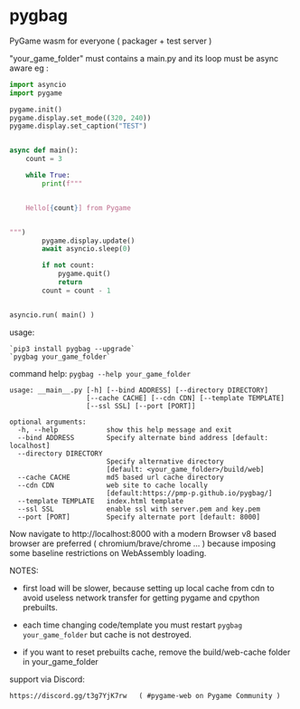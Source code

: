 # pygbag
PyGame wasm for everyone ( packager + test server )


"your_game_folder" must contains a main.py and its loop must be async aware eg :

```py
import asyncio
import pygame

pygame.init()
pygame.display.set_mode((320, 240))
pygame.display.set_caption("TEST")


async def main():
    count = 3

    while True:
        print(f"""


    Hello[{count}] from Pygame


""")
        pygame.display.update()
        await asyncio.sleep(0)

        if not count:
            pygame.quit()
            return
        count = count - 1


asyncio.run( main() )
```



usage:

    `pip3 install pygbag --upgrade`
    `pygbag your_game_folder`

command help:
    `pygbag --help your_game_folder`

```
usage: __main__.py [-h] [--bind ADDRESS] [--directory DIRECTORY]
                   [--cache CACHE] [--cdn CDN] [--template TEMPLATE]
                   [--ssl SSL] [--port [PORT]]

optional arguments:
  -h, --help            show this help message and exit
  --bind ADDRESS        Specify alternate bind address [default: localhost]
  --directory DIRECTORY
                        Specify alternative directory
                        [default: <your_game_folder>/build/web]
  --cache CACHE         md5 based url cache directory
  --cdn CDN             web site to cache locally
                        [default:https://pmp-p.github.io/pygbag/]
  --template TEMPLATE   index.html template
  --ssl SSL             enable ssl with server.pem and key.pem
  --port [PORT]         Specify alternate port [default: 8000]
```


Now navigate to http://localhost:8000 with a modern Browser
v8 based browser are preferred ( chromium/brave/chrome ... )
because imposing some baseline restrictions on WebAssembly loading.


NOTES:

 - first load will be slower, because setting up local cache from cdn to avoid
useless network transfer for getting pygame and cpython prebuilts.

 - each time changing code/template you must restart `pygbag your_game_folder`
   but cache is not destroyed.

 - if you want to reset prebuilts cache, remove the build/web-cache folder in
   your_game_folder




support via Discord:

    https://discord.gg/t3g7YjK7rw   ( #pygame-web on Pygame Community )


